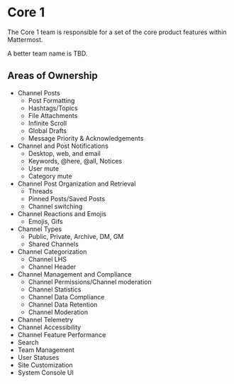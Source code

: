 # Core 1

The Core 1 team is responsible for a set of the core product features within Mattermost.

A better team name is TBD.

## Areas of Ownership

 - Channel Posts
   - Post Formatting
   - Hashtags/Topics
   - File Attachments
   - Infinite Scroll
   - Global Drafts
   - Message Priority & Acknowledgements
 - Channel and Post Notifications
   - Desktop, web, and email
   - Keywords, @here, @all, Notices
   - User mute
   - Category mute
- Channel Post Organization and Retrieval
  - Threads
  - Pinned Posts/Saved Posts
  - Channel switching
- Channel Reactions and Emojis
  - Emojis, Gifs
- Channel Types
  - Public, Private, Archive, DM, GM
  - Shared Channels
- Channel Categorization
  - Channel LHS
  - Channel Header
- Channel Management and Compliance
  - Channel Permissions/Channel moderation
  - Channel Statistics
  - Channel Data Compliance
  - Channel Data Retention
  - Channel Moderation
- Channel Telemetry
- Channel Accessibility
- Channel Feature Performance
- Search
- Team Management
- User Statuses
- Site Customization
- System Console UI

